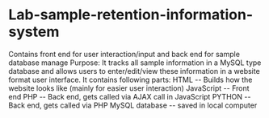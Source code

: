 # Lab-sample-retention-information-system
Contains front end for user interaction/input and back end for sample database manage
Purpose: It tracks all sample information in a MySQL type database and allows users to enter/edit/view these information in a website format user interface.
It contains following parts:
HTML -- Builds how the website looks like (mainly for easier user interaction)
JavaScript -- Front end
PHP -- Back end, gets called via AJAX call in JavaScript
PYTHON -- Back end, gets called via PHP
MySQL database -- saved in local computer
